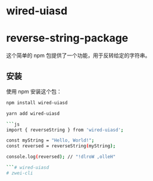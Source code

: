 # wired-uiasd
# reverse-string-package

这个简单的 npm 包提供了一个功能，用于反转给定的字符串。

## 安装

使用 npm 安装这个包：

```bash
npm install wired-uiasd

yarn add wired-uiasd

```js
import { reverseString } from 'wired-uiasd';

const myString = "Hello, World!";
const reversed = reverseString(myString);

console.log(reversed); // "!dlroW ,olleH"

```# wired-uiasd
# zwei-cli
